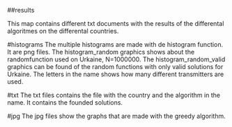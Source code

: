 ##results

This map contains different txt documents with the results of the differental algoritmes on the differental countries. 

#histograms
The multiple histograms are made with de histogram function. It are png files. 
The histogram_random graphics shows about the randomfunction used on Urkaine, N=1000000. 
The histogram_random_valid graphics can be found of the random functions with only valid solutions for Urkaine. The letters in the name shows how many different transmitters are used. 

#txt 
The txt files contains the file with the country and the algorithm in the name. It contains the founded solutions. 

#jpg
The jpg files show the graphs that are made with the greedy algorithm. 
